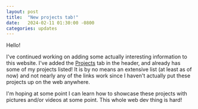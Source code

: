 ```yaml
---
layout: post
title:  "New projects tab!"
date:   2024-02-11 01:30:00 -0800
categories: updates
---
```


Hello!

I've continued working on adding some actually interesting information to this website. I've added the [Projects](https://www.keeganhauser.github.io/projects) tab in the header, and already has some of my projects listed! It is by no means an extensive list (at least as of now) and not nearly any of the links work since I haven't actually put these projects up on the web anywhere.

I'm hoping at some point I can learn how to showcase these projects with pictures and/or videos at some point. This whole web dev thing is hard!
